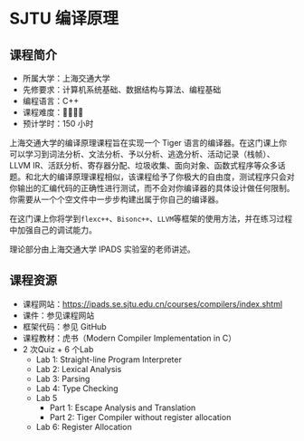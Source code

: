 # SJTU 编译原理

## 课程简介

- 所属大学：上海交通大学
- 先修要求：计算机系统基础、数据结构与算法、编程基础
- 编程语言：C++
- 课程难度：🌟🌟🌟🌟
- 预计学时：150 小时

上海交通大学的编译原理课程旨在实现一个 Tiger 语言的编译器。在这门课上你可以学习到词法分析、文法分析、予以分析、逃逸分析、活动记录（栈帧）、LLVM IR、活跃分析、寄存器分配、垃圾收集、面向对象、函数式程序等众多话题。和北大的编译原理课程相似，该课程给予了你极大的自由度，测试程序只会对你输出的汇编代码的正确性进行测试，而不会对你编译器的具体设计做任何限制。你需要从一个个空文件中一步步构建出属于你自己的编译器。

在这门课上你将学到`flexc++`、`Bisonc++`、`LLVM`等框架的使用方法，并在练习过程中加强自己的调试能力。

理论部分由上海交通大学 IPADS 实验室的老师讲述。


## 课程资源


- 课程网站：<https://ipads.se.sjtu.edu.cn/courses/compilers/index.shtml>
- 课件：参见课程网站
- 框架代码：参见 GitHub
- 课程教材：虎书（Modern Compiler Implementation in C）
- 2 次Quiz + 6 个Lab
    - Lab 1: Straight-line Program Interpreter
    - Lab 2: Lexical Analysis
    - Lab 3: Parsing
    - Lab 4: Type Checking
    - Lab 5
        - Part 1: Escape Analysis and Translation
        - Part 2: Tiger Compiler without register allocation
    - Lab 6: Register Allocation
